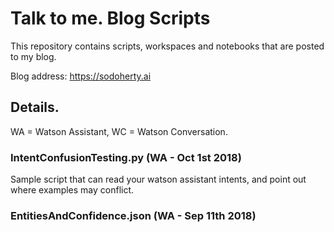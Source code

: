 # Talk to me. Blog Scripts

This repository contains scripts, workspaces and notebooks that are posted to my blog. 

Blog address: https://sodoherty.ai

## Details. 
WA = Watson Assistant, WC = Watson Conversation.

### IntentConfusionTesting.py (WA - Oct 1st 2018)
Sample script that can read your watson assistant intents, and point out where examples may conflict. 

### EntitiesAndConfidence.json (WA - Sep 11th 2018)

